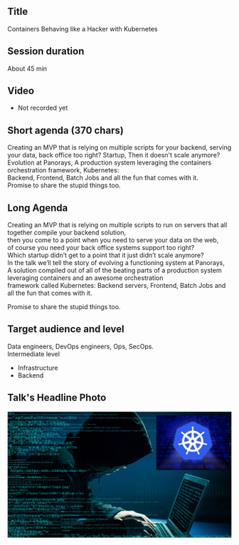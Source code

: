 ## Title

Containers Behaving like a Hacker with Kubernetes

## Session duration

About 45 min

## Video

- Not recorded yet

## Short agenda (370 chars)

Creating an MVP that is relying on multiple scripts for your backend, serving your data, back office too right? 
Startup, Then it doesn't scale anymore? 
Evolution at Panorays, A production system leveraging the containers orchestration framework, Kubernetes:  
Backend, Frontend, Batch Jobs and all the fun that comes with it.   
Promise to share the stupid things too.


## Long Agenda

Creating an MVP that is relying on multiple scripts to run on servers that all together compile your backend solution,  
then you come to a point when you need to serve your data on the web,  
of course you need your back office systems support too right?  
Which startup didn’t get to a point that it just didn’t scale anymore?   
In the talk we’ll tell the story of evolving a functioning system at Panorays,  
A solution compiled out of all of the beating parts of a production system leveraging containers and an awesome orchestration  
framework called Kubernetes: Backend servers, Frontend, Batch Jobs and all the fun that comes with it. 

Promise to share the stupid things too.

## Target audience and level

Data engineers, DevOps engineers, Ops, SecOps.  
Intermediate level

- Infrastructure
- Backend

## Talk's Headline Photo

![alt text](photos/Hacker-Kubernetes.png "Containers Behaving like a Hacker with Kubernetes")

